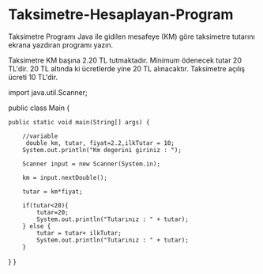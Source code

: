 # Taksimetre-Hesaplayan-Program

Taksimetre Programı
Java ile gidilen mesafeye (KM) göre taksimetre tutarını ekrana yazdıran programı yazın.

Taksimetre KM başına 2.20 TL tutmaktadır.
Minimum ödenecek tutar 20 TL'dir. 20 TL altında ki ücretlerde yine 20 TL alınacaktır.
Taksimetre açılış ücreti 10 TL'dir.

import java.util.Scanner;

public class Main {

    public static void main(String[] args) {

        //variable
         double km, tutar, fiyat=2.2,ilkTutar = 10;
        System.out.println("Km degerini giriniz : ");

        Scanner input = new Scanner(System.in);

        km = input.nextDouble();

        tutar = km*fiyat;

        if(tutar<20){
            tutar=20;
            System.out.println("Tutarınız : " + tutar);
        } else {
            tutar = tutar+ ilkTutar;
            System.out.println("Tutarınız : " + tutar);
        }
   }
}
